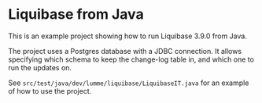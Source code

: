 # Liquibase from Java

This is an example project showing how to run Liquibase 3.9.0 from Java.

The project uses a Postgres database with a JDBC connection. It allows specifying which schema to keep the change-log 
table in, and which one to run the updates on.

See `src/test/java/dev/lumme/liquibase/LiquibaseIT.java` for an example of how to use the project.